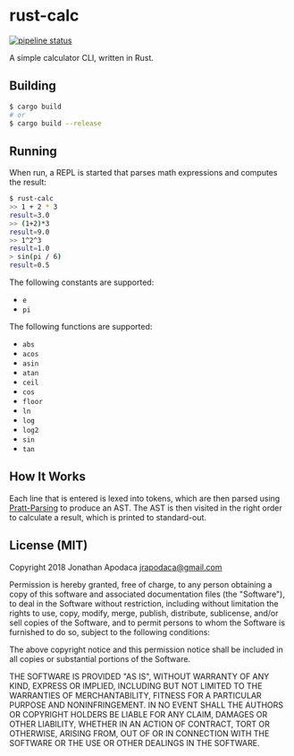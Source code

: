 # rust-calc

[![pipeline status](https://gitlab.com/jrop/rust-calc/badges/master/pipeline.svg)](https://gitlab.com/jrop/rust-calc/commits/master)

A simple calculator CLI, written in Rust.

## Building

```sh
$ cargo build
# or
$ cargo build --release
```

## Running

When run, a REPL is started that parses math expressions and computes the result:

```sh
$ rust-calc
>> 1 + 2 * 3
result=3.0
>> (1+2)*3
result=9.0
>> 1^2^3
result=1.0
> sin(pi / 6)
result=0.5
```

The following constants are supported:

- `e`
- `pi`

The following functions are supported:

- `abs`
- `acos`
- `asin`
- `atan`
- `ceil`
- `cos`
- `floor`
- `ln`
- `log`
- `log2`
- `sin`
- `tan`

## How It Works

Each line that is entered is lexed into tokens, which are then parsed using [Pratt-Parsing](http://journal.stuffwithstuff.com/2011/03/19/pratt-parsers-expression-parsing-made-easy/) to produce an AST. The AST is then visited in the right order to calculate a result, which is printed to standard-out.

## License (MIT)

Copyright 2018 Jonathan Apodaca <jrapodaca@gmail.com>

Permission is hereby granted, free of charge, to any person obtaining a copy of this software and associated documentation files (the "Software"), to deal in the Software without restriction, including without limitation the rights to use, copy, modify, merge, publish, distribute, sublicense, and/or sell copies of the Software, and to permit persons to whom the Software is furnished to do so, subject to the following conditions:

The above copyright notice and this permission notice shall be included in all copies or substantial portions of the Software.

THE SOFTWARE IS PROVIDED "AS IS", WITHOUT WARRANTY OF ANY KIND, EXPRESS OR IMPLIED, INCLUDING BUT NOT LIMITED TO THE WARRANTIES OF MERCHANTABILITY, FITNESS FOR A PARTICULAR PURPOSE AND NONINFRINGEMENT. IN NO EVENT SHALL THE AUTHORS OR COPYRIGHT HOLDERS BE LIABLE FOR ANY CLAIM, DAMAGES OR OTHER LIABILITY, WHETHER IN AN ACTION OF CONTRACT, TORT OR OTHERWISE, ARISING FROM, OUT OF OR IN CONNECTION WITH THE SOFTWARE OR THE USE OR OTHER DEALINGS IN THE SOFTWARE.
